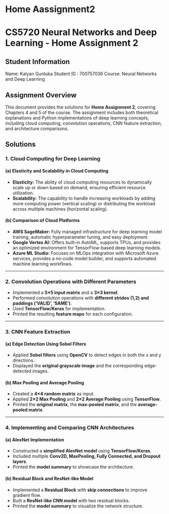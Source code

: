 # Home Aassignment2
# CS5720 Neural Networks and Deep Learning - Home Assignment 2

## Student Information
Name: Kalyan Guntuka
Student ID : 700757036
Course: Neural Networks and Deep Learning


## Assignment Overview
This document provides the solutions for **Home Assignment 2**, covering Chapters 4 and 5 of the course. The assignment includes both theoretical explanations and Python implementations of deep learning concepts, including cloud computing, convolution operations, CNN feature extraction, and architecture comparisons.


## Solutions

### **1. Cloud Computing for Deep Learning**
#### **(a) Elasticity and Scalability in Cloud Computing**
- **Elasticity:** The ability of cloud computing resources to dynamically scale up or down based on demand, ensuring efficient resource utilization.
- **Scalability:** The capability to handle increasing workloads by adding more computing power (vertical scaling) or distributing the workload across multiple machines (horizontal scaling).

#### **(b) Comparison of Cloud Platforms**
- **AWS SageMaker:** Fully managed infrastructure for deep learning model training, automatic hyperparameter tuning, and easy deployment.
- **Google Vertex AI:** Offers built-in AutoML, supports TPUs, and provides an optimized environment for TensorFlow-based deep learning models.
- **Azure ML Studio:** Focuses on MLOps integration with Microsoft Azure services, provides a no-code model builder, and supports automated machine learning workflows.

---

### **2. Convolution Operations with Different Parameters**
- Implemented a **5×5 input matrix** and a **3×3 kernel**.
- Performed convolution operations with **different strides (1,2) and paddings (‘VALID’, ‘SAME’)**.
- Used **TensorFlow/Keras** for implementation.
- Printed the resulting **feature maps** for each configuration.

---

### **3. CNN Feature Extraction**
#### **(a) Edge Detection Using Sobel Filters**
- Applied **Sobel filters** using **OpenCV** to detect edges in both the x and y directions.
- Displayed the **original grayscale image** and the corresponding edge-detected images.

#### **(b) Max Pooling and Average Pooling**
- Created a **4×4 random matrix** as input.
- Applied **2×2 Max Pooling** and **2×2 Average Pooling** using **TensorFlow**.
- Printed the **original matrix**, the **max-pooled matrix**, and the **average-pooled matrix**.

---

### **4. Implementing and Comparing CNN Architectures**
#### **(a) AlexNet Implementation**
- Constructed a **simplified AlexNet model** using **TensorFlow/Keras**.
- Included multiple **Conv2D, MaxPooling, Fully Connected, and Dropout layers**.
- Printed the **model summary** to showcase the architecture.

#### **(b) Residual Block and ResNet-like Model**
- Implemented a **Residual Block** with **skip connections** to improve gradient flow.
- Built a **ResNet-like CNN model** with two residual blocks.
- Printed the **model summary** to visualize the network structure.


